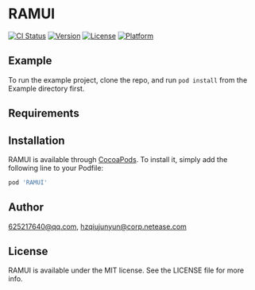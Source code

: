 # RAMUI

[![CI Status](https://img.shields.io/travis/625217640@qq.com/RAMUI.svg?style=flat)](https://travis-ci.org/625217640@qq.com/RAMUI)
[![Version](https://img.shields.io/cocoapods/v/RAMUI.svg?style=flat)](https://cocoapods.org/pods/RAMUI)
[![License](https://img.shields.io/cocoapods/l/RAMUI.svg?style=flat)](https://cocoapods.org/pods/RAMUI)
[![Platform](https://img.shields.io/cocoapods/p/RAMUI.svg?style=flat)](https://cocoapods.org/pods/RAMUI)

## Example

To run the example project, clone the repo, and run `pod install` from the Example directory first.

## Requirements

## Installation

RAMUI is available through [CocoaPods](https://cocoapods.org). To install
it, simply add the following line to your Podfile:

```ruby
pod 'RAMUI'
```

## Author

625217640@qq.com, hzqiujunyun@corp.netease.com

## License

RAMUI is available under the MIT license. See the LICENSE file for more info.
